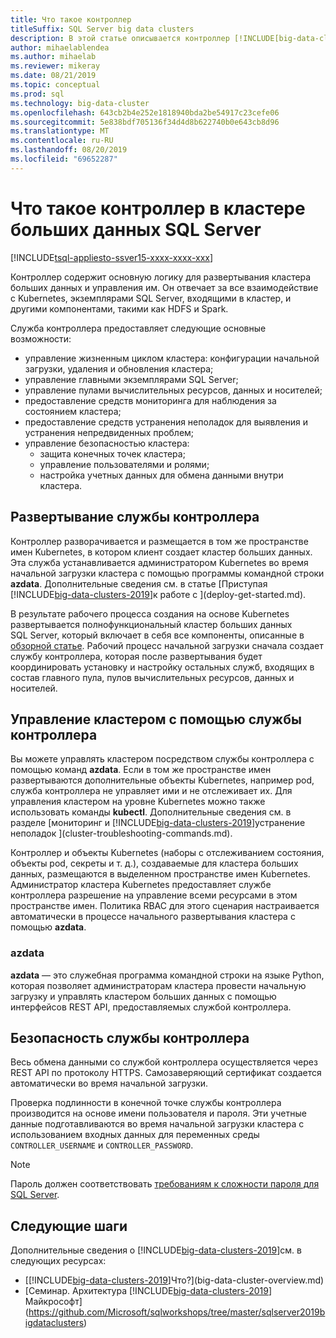 ```yaml
---
title: Что такое контроллер
titleSuffix: SQL Server big data clusters
description: В этой статье описывается контроллер [!INCLUDE[big-data-clusters-2019](../includes/ssbigdataclusters-ver15.md)].
author: mihaelablendea
ms.author: mihaelab
ms.reviewer: mikeray
ms.date: 08/21/2019
ms.topic: conceptual
ms.prod: sql
ms.technology: big-data-cluster
ms.openlocfilehash: 643cb2b4e252e1818940bda2be54917c23cefe06
ms.sourcegitcommit: 5e838bdf705136f34d4d8b622740b0e643cb8d96
ms.translationtype: MT
ms.contentlocale: ru-RU
ms.lasthandoff: 08/20/2019
ms.locfileid: "69652287"
---
```

# <a name="what-is-the-controller-on-a-sql-server-big-data-cluster"></a>Что такое контроллер в кластере больших данных SQL Server

[!INCLUDE[tsql-appliesto-ssver15-xxxx-xxxx-xxx](../includes/tsql-appliesto-ssver15-xxxx-xxxx-xxx.md)]

Контроллер содержит основную логику для развертывания кластера больших данных и управления им. Он отвечает за все взаимодействие с Kubernetes, экземплярами SQL Server, входящими в кластер, и другими компонентами, такими как HDFS и Spark.

Служба контроллера предоставляет следующие основные возможности:

- управление жизненным циклом кластера: конфигурации начальной загрузки, удаления и обновления кластера;
- управление главными экземплярами SQL Server;
- управление пулами вычислительных ресурсов, данных и носителей;
- предоставление средств мониторинга для наблюдения за состоянием кластера;
- предоставление средств устранения неполадок для выявления и устранения непредвиденных проблем;
- управление безопасностью кластера:
  - защита конечных точек кластера;
  - управление пользователями и ролями;
  - настройка учетных данных для обмена данными внутри кластера.

## <a name="deploying-the-controller-service"></a>Развертывание службы контроллера

Контроллер разворачивается и размещается в том же пространстве имен Kubernetes, в котором клиент создает кластер больших данных. Эта служба устанавливается администратором Kubernetes во время начальной загрузки кластера с помощью программы командной строки **azdata**. Дополнительные сведения см. в статье [Приступая [!INCLUDE[big-data-clusters-2019](../includes/ssbigdataclusters-ss-nover.md)]к работе с ](deploy-get-started.md).

В результате рабочего процесса создания на основе Kubernetes развертывается полнофункциональный кластер больших данных SQL Server, который включает в себя все компоненты, описанные в [обзорной статье](big-data-cluster-overview.md). Рабочий процесс начальной загрузки сначала создает службу контроллера, которая после развертывания будет координировать установку и настройку остальных служб, входящих в состав главного пула, пулов вычислительных ресурсов, данных и носителей.

## <a name="managing-the-cluster-through-the-controller-service"></a>Управление кластером с помощью службы контроллера

Вы можете управлять кластером посредством службы контроллера с помощью команд **azdata**. Если в том же пространстве имен развертываются дополнительные объекты Kubernetes, например pod, служба контроллера не управляет ими и не отслеживает их. Для управления кластером на уровне Kubernetes можно также использовать команды **kubectl**. Дополнительные сведения см. в разделе [мониторинг и [!INCLUDE[big-data-clusters-2019](../includes/ssbigdataclusters-ss-nover.md)]устранение неполадок ](cluster-troubleshooting-commands.md).

Контроллер и объекты Kubernetes (наборы с отслеживанием состояния, объекты pod, секреты и т. д.), создаваемые для кластера больших данных, размещаются в выделенном пространстве имен Kubernetes. Администратор кластера Kubernetes предоставляет службе контроллера разрешение на управление всеми ресурсами в этом пространстве имен.  Политика RBAC для этого сценария настраивается автоматически в процессе начального развертывания кластера с помощью **azdata**.

### <a name="azdata"></a>azdata

**azdata** — это служебная программа командной строки на языке Python, которая позволяет администраторам кластера провести начальную загрузку и управлять кластером больших данных с помощью интерфейсов REST API, предоставляемых службой контроллера.

## <a name="controller-service-security"></a>Безопасность службы контроллера

Весь обмена данными со службой контроллера осуществляется через REST API по протоколу HTTPS. Самозаверяющий сертификат создается автоматически во время начальной загрузки. 

Проверка подлинности в конечной точке службы контроллера производится на основе имени пользователя и пароля. Эти учетные данные подготавливаются во время начальной загрузки кластера с использованием входных данных для переменных среды `CONTROLLER_USERNAME` и `CONTROLLER_PASSWORD`.

> [!NOTE]
> Пароль должен соответствовать [требованиям к сложности пароля для SQL Server](https://docs.microsoft.com/sql/relational-databases/security/password-policy?view=sql-server-2017).

## <a name="next-steps"></a>Следующие шаги

Дополнительные сведения о [!INCLUDE[big-data-clusters-2019](../includes/ssbigdataclusters-ss-nover.md)]см. в следующих ресурсах:

- [[!INCLUDE[big-data-clusters-2019](../includes/ssbigdataclusters-ver15.md)]Что?](big-data-cluster-overview.md)
- [Семинар. Архитектура [!INCLUDE[big-data-clusters-2019](../includes/ssbigdataclusters-ss-nover.md)] Майкрософт](https://github.com/Microsoft/sqlworkshops/tree/master/sqlserver2019bigdataclusters)
